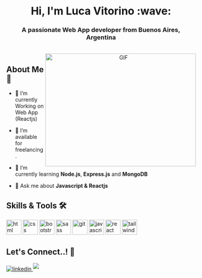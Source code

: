 <h1 align="center">Hi, I'm Luca Vitorino :wave:</h1>
<h3 align="center">A passionate Web App developer from Buenos Aires, Argentina</h3>
</br>
<a target="_blank" align="center">
  <img align="right" top="500" height="300" width="400" alt="GIF" src="https://media.tenor.com/kQptwavwWcoAAAAd/cat-gato.gif">
</a>

## <b>About Me</b> :cowboy_hat_face:

- 🌱 I’m currently Working on Web App (Reactjs)

- 🤝 I’m available for freelancing.

- 🌱 I’m currently learning **Node.js**, **Express.js** and **MongoDB**

- 💬 Ask me about **Javascript & Reactjs**


## <b>Skills & Tools</b> :hammer_and_wrench:

<img src="https://upload.wikimedia.org/wikipedia/commons/thumb/3/38/HTML5_Badge.svg/800px-HTML5_Badge.svg.png"
    alt="html" width="40" heigth="40" />
<img src="https://upload.wikimedia.org/wikipedia/commons/thumb/6/62/CSS3_logo.svg/240px-CSS3_logo.svg.png" alt="css"
    width="40" heigth="40" />
<img src="https://upload.wikimedia.org/wikipedia/commons/thumb/archive/b/b2/20210507000023%21Bootstrap_logo.svg/120px-Bootstrap_logo.svg.png"
    alt="bootstrap" width="40" heigth="40" />
<img src="https://javascript-html5-tutorial.com/wp-content/uploads/2017/08/sass-scss-logo1.png" alt="sass" width="40"
    heigth="40" />
<img src="https://cdn.iconscout.com/icon/free/png-256/free-git-225996.png?f=webp" alt="git" width="40" heigth="40" />
<img src="https://upload.wikimedia.org/wikipedia/commons/thumb/9/99/Unofficial_JavaScript_logo_2.svg/1200px-Unofficial_JavaScript_logo_2.svg.png"
    alt="javascript" width="40" heigth="40" />
<img src="https://www.shareicon.net/data/256x256/2016/07/08/117367_logo_512x512.png" alt="react" width="40"
    heigth="40" />
<img src="https://ph-files.imgix.net/2e26f07f-e5e5-411e-ba1e-e92c4083bd92.png?auto=format&fit=crop" alt="tailwind"
    width="40" heigth="40" />


## <b> Let's Connect..!</b> :handshake:

<div align='left'>

<a href="https://www.linkedin.com/in/luca-vitorino/" target="_blank">
<img src="https://img.shields.io/badge/linkedin-%2300acee.svg?color=405DE6&style=for-the-badge&logo=linkedin&logoColor=white" alt=linkedin style="margin-bottom: 5px;"/>
</a>

<a href="mailto:valentinvitorimo28@gmail.com" target="_blank">
<img src="https://img.shields.io/badge/gmail-%23EA4335.svg?style=for-the-badge&logo=gmail&logoColor=white" t=mail style="margin-bottom: 5px;" />
</a>

	
</div>
